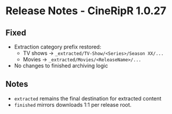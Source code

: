 # Release Notes - CineRipR 1.0.27

## Fixed
- Extraction category prefix restored:
  - TV shows → `_extracted/TV-Show/<Series>/Season XX/...`
  - Movies → `_extracted/Movies/<ReleaseName>/...`
- No changes to finished archiving logic

## Notes
- `extracted` remains the final destination for extracted content
- `finished` mirrors downloads 1:1 per release root.
